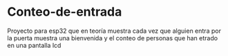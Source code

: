 # Conteo-de-entrada

Proyecto para esp32 que en teoría muestra cada vez que alguien entra por la puerta muestra una bienvenida y el conteo de personas que han etrado en una pantalla lcd
